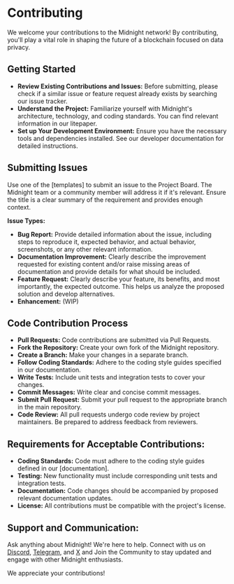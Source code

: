 # Contributing

We welcome your contributions to the Midnight network! By contributing, you'll play a vital role in shaping the future of a blockchain focused on data privacy.

## Getting Started

* **Review Existing Contributions and Issues:** Before submitting, please check if a similar issue or feature request already exists by searching our issue tracker.
* **Understand the Project:** Familiarize yourself with Midnight's architecture, technology, and coding standards. You can find relevant information in our litepaper. 
* **Set up Your Development Environment:** Ensure you have the necessary tools and dependencies installed. See our developer documentation for detailed instructions. 

## Submitting Issues

Use one of the [templates] to submit an issue to the Project Board. The Midnight team or a community member will address it if it's relevant.
Ensure the title is a clear summary of the requirement and provides enough context.

**Issue Types:**

* **Bug Report:** Provide detailed information about the issue, including steps to reproduce it, expected behavior, and actual behavior, screenshots, or any other relevant information.
* **Documentation Improvement:** Clearly describe the improvement requested for existing content and/or raise missing areas of documentation and provide details for what should be included.  
* **Feature Request:** Clearly describe your feature, its benefits, and most importantly, the expected outcome. This helps us analyze the proposed solution and develop alternatives.
* **Enhancement:** (WIP)

## Code Contribution Process

* **Pull Requests:** Code contributions are submitted via Pull Requests.
* **Fork the Repository:** Create your own fork of the Midnight repository.
* **Create a Branch:** Make your changes in a separate branch.
* **Follow Coding Standards:** Adhere to the coding style guides specified in our documentation.
* **Write Tests:** Include unit tests and integration tests to cover your changes.
* **Commit Messages:** Write clear and concise commit messages.
* **Submit Pull Request:** Submit your pull request to the appropriate branch in the main repository.
* **Code Review:** All pull requests undergo code review by project maintainers. Be prepared to address feedback from reviewers.

## Requirements for Acceptable Contributions:

* **Coding Standards:** Code must adhere to the coding style guides defined in our [documentation].
* **Testing:** New functionality must include corresponding unit tests and integration tests.
* **Documentation:** Code changes should be accompanied by proposed relevant documentation updates.
* **License:** All contributions must be compatible with the project's license.

## Support and Communication:

Ask anything about Midnight! We're here to help. Connect with us on [Discord](https://discord.com/invite/midnightnetwork), [Telegram](https://t.me/Midnight_Network_Official), and [X](https://x.com/MidnightNtwrk) and Join the Community to stay updated and engage with other Midnight enthusiasts.

We appreciate your contributions!
